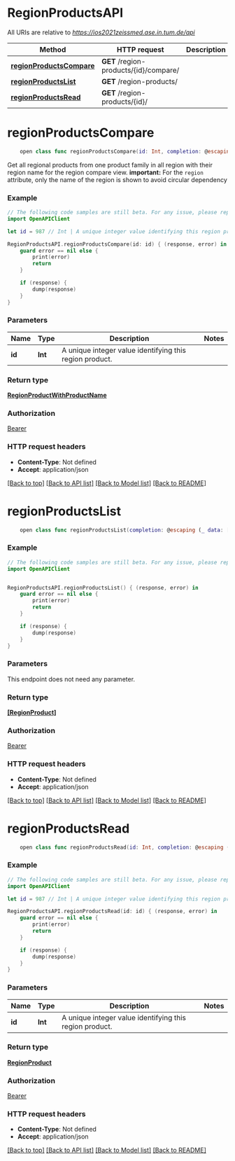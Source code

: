 # RegionProductsAPI

All URIs are relative to *https://ios2021zeissmed.ase.in.tum.de/api*

Method | HTTP request | Description
------------- | ------------- | -------------
[**regionProductsCompare**](RegionProductsAPI.md#regionproductscompare) | **GET** /region-products/{id}/compare/ | 
[**regionProductsList**](RegionProductsAPI.md#regionproductslist) | **GET** /region-products/ | 
[**regionProductsRead**](RegionProductsAPI.md#regionproductsread) | **GET** /region-products/{id}/ | 


# **regionProductsCompare**
```swift
    open class func regionProductsCompare(id: Int, completion: @escaping (_ data: RegionProductWithProductName?, _ error: Error?) -> Void)
```



Get all regional products from one product family in all region with their region name for the region compare view. **important:** For the `region` attribute, only the name of the region is shown to avoid circular dependency

### Example 
```swift
// The following code samples are still beta. For any issue, please report via http://github.com/OpenAPITools/openapi-generator/issues/new
import OpenAPIClient

let id = 987 // Int | A unique integer value identifying this region product.

RegionProductsAPI.regionProductsCompare(id: id) { (response, error) in
    guard error == nil else {
        print(error)
        return
    }

    if (response) {
        dump(response)
    }
}
```

### Parameters

Name | Type | Description  | Notes
------------- | ------------- | ------------- | -------------
 **id** | **Int** | A unique integer value identifying this region product. | 

### Return type

[**RegionProductWithProductName**](RegionProductWithProductName.md)

### Authorization

[Bearer](../README.md#Bearer)

### HTTP request headers

 - **Content-Type**: Not defined
 - **Accept**: application/json

[[Back to top]](#) [[Back to API list]](../README.md#documentation-for-api-endpoints) [[Back to Model list]](../README.md#documentation-for-models) [[Back to README]](../README.md)

# **regionProductsList**
```swift
    open class func regionProductsList(completion: @escaping (_ data: [RegionProduct]?, _ error: Error?) -> Void)
```



### Example 
```swift
// The following code samples are still beta. For any issue, please report via http://github.com/OpenAPITools/openapi-generator/issues/new
import OpenAPIClient


RegionProductsAPI.regionProductsList() { (response, error) in
    guard error == nil else {
        print(error)
        return
    }

    if (response) {
        dump(response)
    }
}
```

### Parameters
This endpoint does not need any parameter.

### Return type

[**[RegionProduct]**](RegionProduct.md)

### Authorization

[Bearer](../README.md#Bearer)

### HTTP request headers

 - **Content-Type**: Not defined
 - **Accept**: application/json

[[Back to top]](#) [[Back to API list]](../README.md#documentation-for-api-endpoints) [[Back to Model list]](../README.md#documentation-for-models) [[Back to README]](../README.md)

# **regionProductsRead**
```swift
    open class func regionProductsRead(id: Int, completion: @escaping (_ data: RegionProduct?, _ error: Error?) -> Void)
```



### Example 
```swift
// The following code samples are still beta. For any issue, please report via http://github.com/OpenAPITools/openapi-generator/issues/new
import OpenAPIClient

let id = 987 // Int | A unique integer value identifying this region product.

RegionProductsAPI.regionProductsRead(id: id) { (response, error) in
    guard error == nil else {
        print(error)
        return
    }

    if (response) {
        dump(response)
    }
}
```

### Parameters

Name | Type | Description  | Notes
------------- | ------------- | ------------- | -------------
 **id** | **Int** | A unique integer value identifying this region product. | 

### Return type

[**RegionProduct**](RegionProduct.md)

### Authorization

[Bearer](../README.md#Bearer)

### HTTP request headers

 - **Content-Type**: Not defined
 - **Accept**: application/json

[[Back to top]](#) [[Back to API list]](../README.md#documentation-for-api-endpoints) [[Back to Model list]](../README.md#documentation-for-models) [[Back to README]](../README.md)


